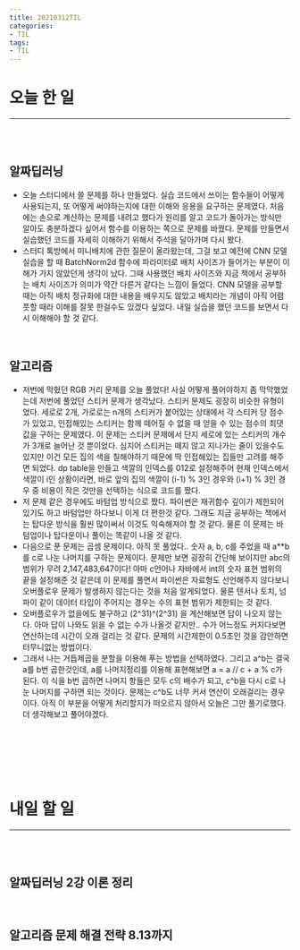 ```yaml
---
title: 20210312TIL 
categories: 
- TIL
tags: 
- TIL
--- 
```



# 오늘 한 일 
------- 
<br/><br/>  

## 알짜딥러닝 
- 오늘 스터디에서 쓸 문제를 하나 만들었다. 실습 코드에서 쓰이는 함수들이 어떻게 사용되는지, 또 어떻게 써야하는지에 대한 이해와 응용을 요구하는 문제였다. 처음에는 손으로 계산하는 문제를 내려고 했다가 원리를 알고 코드가 돌아가는 방식만 알아도 충분하겠다 싶어서 함수를 이용하는 쪽으로 문제를 바꿨다. 문제를 만들면서 실습했던 코드를 자세히 이해하기 위해서 주석을 달아가며 다시 봤다. 
- 스터디 톡방에서 미니배치에 관한 질문이 올라왔는데, 그걸 보고 예전에 CNN 모델 실습을 할 때 BatchNorm2d 함수에 파라미터로 배치 사이즈가 들어가는 부분이 이해가 가지 않았던게 생각이 났다. 그때 사용했던 배치 사이즈와 지금 책에서 공부하는 배치 사이즈가 의미가 약간 다른거 같다는 느낌이 들었다. CNN 모델을 공부할 때는 아직 배치 정규화에 대한 내용을 배우지도 않았고 배치라는 개념이 아직 어렴풋할 때라 이해를 잘못 한걸수도 있겠다 싶었다. 내일 실습을 했던 코드를 보면서 다시 이해해야 할 것 같다. 

<br/>

## 알고리즘 
- 저번에 막혔던 RGB 거리 문제를 오늘 풀었다! 사실 어떻게 풀어야하지 좀 막막했었는데 저번에 풀었던 스티커 문제가 생각났다. 스티커 문제도 굉장히 비슷한 유형이었다. 세로로 2개, 가로로는 n개의 스티커가 붙어있는 상태에서 각 스티커 당 점수가 있었고, 인접해있는 스티커는 함께 떼어질 수 없을 때 얻을 수 있는 점수의 최댓값을 구하는 문제였다. 이 문제는 스티커 문제에서 단지 세로에 있는 스티커의 개수가 3개로 늘어난 것 뿐이었다. 심지어 스티커는 떼지 않고 지나가는 줄이 있을수도 있지만 이건 모든 집의 색을 칠해야하기 때문에 딱 인접해있는 집들만 고려를 해주면 되었다. dp table을 만들고 색깔의 인덱스를 012로 설정해주어 현재 인덱스에서 색깔이 i인 상황이라면, 바로 앞의 집의 색깔이 (i-1) % 3인 경우와 (i+1) % 3인 경우 중 비용이 작은 것만을 선택하는 식으로 코드를 짰다.
- 저 문제 같은 경우에도 바텀업 방식으로 짰다. 파이썬은 재귀함수 깊이가 제한되어 있기도 하고 바텀업만 하다보니 이게 더 편한것 같다. 그래도 지금 공부하는 책에서는 탑다운 방식을 훨씬 많이써서 이것도 익숙해져야 할 것 같다. 물론 이 문제는 바텀업이나 탑다운이나 풀이는 똑같이 나올 것 같다. 
- 다음으로 푼 문제는 곱셈 문제이다. 아직 못 풀었다.. 숫자 a, b, c를 주었을 때 a**b를 c로 나눈 나머지를 구하는 문제이다. 문제만 보면 굉장히 간단해 보이지만 abc의 범위가 무려 2,147,483,647이다! 아마 c언어나 자바에서 int의 숫자 표현 범위의 끝을 설정해준 것 같은데 이 문제를 풀면서 파이썬은 자료형도 선언해주지 않다보니 오버플로우 문제가 발생하지 않는다는 것을 처음 알게되었다. 물론 텐서나 토치, 넘파이 같이 데이터 타입이 주어지는 경우는 수의 표현 범위가 제한되는 것 같다. 
- 오버플로우가 없을에도 불구하고 (2^31)^(2^31) 을 계산해보면 답이 나오지 않는다. 아마 답이 나와도 읽을 수 없는 수가 나올것 같지만.. 수가 어느정도 커지다보면 연산하는데 시간이 오래 걸리는 것 같다. 문제의 시간제한이 0.5초인 것을 감안하면 터무니없는 방법이다. 
- 그래서 나는 거듭제곱을 분할을 이용해 푸는 방법을 선택하였다. 그리고 a^b는 결국 a를 b번 곱한것인데, a를 나머지정리를 이용해 표현해보면 a = a // c + a % c가 된다. 이 식을 b번 곱하면 나머지 항들은 모두 c의 배수가 되고, c^b을 다시 c로 나눈 나머지를 구하면 되는 것이다. 문제는 c^b도 너무 커서 연산이 오래걸리는 경우이다. 아직 이 부분을 어떻게 처리할지가 떠오르지 않아서 오늘은 그만 풀기로했다. 더 생각해보고 풀어야겠다. 


<br/><br/><br/><br/><br/> 

# 내일 할 일 
----- 
<br/><br/> 

## 알짜딥러닝 2강 이론 정리 

<br/> 

## 알고리즘 문제 해결 전략 8.13까지  
